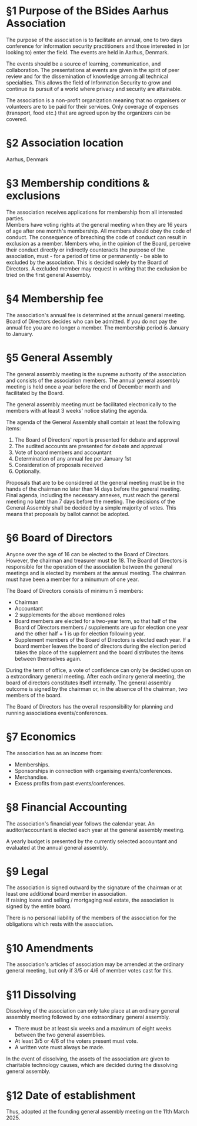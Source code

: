 # §1 Purpose of the BSides Aarhus Association
The purpose of the association is to facilitate an annual, one to two days conference for information security practitioners and those interested in (or looking to) enter the field. The events are held in Aarhus, Denmark.

The events should be a source of learning, communication, and collaboration. The presentations at events are given in the spirit of peer review and for the dissemination of knowledge among all technical specialties.  This allows the field of Information Security to grow and continue its pursuit of a world where privacy and security are attainable.

The association is a non-profit organization meaning that no organisers or volunteers are to be paid for their services.
Only coverage of expenses (transport, food etc.) that are agreed upon by the organizers can be covered.

# §2 Association location
Aarhus, Denmark

# §3 Membership conditions & exclusions
The association receives applications for membership from all interested parties.  
Members have voting rights at the general meeting when they are 16 years of age after one month's membership.
All members should obey the code of conduct. The consequence of breaching the code of conduct can result in exclusion as a member. 
Members who, in the opinion of the Board, perceive their conduct directly or indirectly counteracts the purpose of the association, must - for a period of time or permanently - be able to excluded by the association.
This is decided solely by the Board of Directors. 
A excluded member may request in writing that the exclusion be tried on the first general Assembly.

# §4 Membership fee
The association's annual fee is determined at the annual general meeting. Board of Directors decides who can be admitted.
If you do not pay the annual fee you are no longer a member. The membership period is January to January.

# §5 General Assembly
The general assembly meeting is the supreme authority of the association and consists of the association members. The annual general assembly meeting is held once a year before the end of December month and facilitated by the Board.

The general assembly meeting must be facilitated electronically to the members with at least 3 weeks' notice stating the agenda.

The agenda of the General Assembly shall contain at least the following items:
1. The Board of Directors' report is presented for debate and approval  
2. The audited accounts are presented for debate and approval
3. Vote of board members and accountant
4. Determination of any annual fee per January 1st
5. Consideration of proposals received
6. Optionally.

Proposals that are to be considered at the general meeting must be in the hands of the chairman no later than 14 days before the general meeting. Final agenda, including the necessary annexes, must reach the general meeting no later than 7 days before the meeting.
The decisions of the General Assembly shall be decided by a simple majority of votes.
This means that proposals by ballot cannot be adopted.

# §6 Board of Directors
Anyone over the age of 16 can be elected to the Board of Directors.
However, the chairman and treasurer must be 18.
The Board of Directors is responsible for the operation of the association between the general meetings and is elected by members at the annual meeting.
The chairman must have been a member for a minumum of one year.

The Board of Directors consists of minimum 5 members:
* Chairman
* Accountant
* 2 supplements for the above mentioned roles
* Board members are elected for a two-year term, so that half of the Board of Directors members / supplements are up for election one year and the other half + 1 is up for election following year.
* Supplement members of the Board of Directors is elected each year. If a board member leaves the board of directors during the election period takes the place of the supplement and the board distributes the items between themselves again.

During the term of office, a vote of confidence can only be decided upon on a extraordinary general meeting. After each ordinary general meeting, the board of directors constitutes itself internally.
The general assembly outcome is signed by the chairman or, in the absence of the chairman, two members of the board.

The Board of Directors has the overall responsibility for planning and running associations events/conferences.

# §7 Economics
The association has as an income from:
* Memberships.
* Sponsorships in connection with organising events/conferences.
* Merchandise.
* Excess profits from past events/conferences.

# §8 Financial Accounting
The association's financial year follows the calendar year.
An auditor/accountant is elected each year at the general assembly meeting.

A yearly budget is presented by the currently selected accountant and evaluated at the annual general assembly.

# §9 Legal
The association is signed outward by the signature of the chairman or at least one additional board member in association.  
If raising loans and selling / mortgaging real estate, the association is signed by the entire board. 

There is no personal liability of the members of the association for the obligations which rests with the association.

# §10 Amendments
The association's articles of association may be amended at the ordinary general meeting, but only if 3/5 or 4/6 of member votes cast for this.

# §11 Dissolving
Dissolving of the association can only take place at an ordinary general assembly meeting followed by one
extraordinary general assembly. 

* There must be at least six weeks and a maximum of eight weeks between the two general assemblies.
* At least 3/5 or 4/6 of the voters present must vote.
* A written vote must always be made.

In the event of dissolving, the assets of the association are given to charitable technology causes, which are decided during the dissolving general assembly.

# §12 Date of establishment
Thus, adopted at the founding general assembly meeting on the 11th March 2025.
